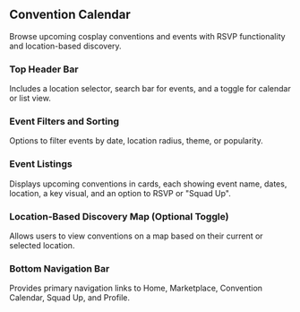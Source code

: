 ## Convention Calendar
Browse upcoming cosplay conventions and events with RSVP functionality and location-based discovery.

### Top Header Bar
Includes a location selector, search bar for events, and a toggle for calendar or list view.

### Event Filters and Sorting
Options to filter events by date, location radius, theme, or popularity.

### Event Listings
Displays upcoming conventions in cards, each showing event name, dates, location, a key visual, and an option to RSVP or "Squad Up".

### Location-Based Discovery Map (Optional Toggle)
Allows users to view conventions on a map based on their current or selected location.

### Bottom Navigation Bar
Provides primary navigation links to Home, Marketplace, Convention Calendar, Squad Up, and Profile.